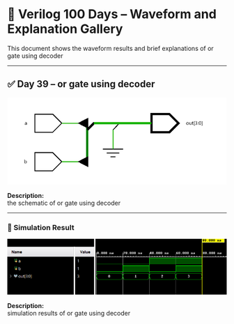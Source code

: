 
# 📘 Verilog 100 Days – Waveform and Explanation Gallery

This document shows the waveform results and brief explanations of or gate using decoder

---

## ✅ Day 39 – or gate using decoder

 

![or gate using mux](./images/or_decoderschematic.png)

**Description:**  
the schematic of or gate using decoder


 
---

### 🔬 Simulation Result

![Simulation Waveform](./images/or_decodersim.png)

**Description:**  
simulation results of or gate using decoder
 
